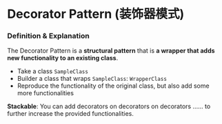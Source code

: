 # Decorator Pattern (装饰器模式)

### Definition & Explanation

The Decorator Pattern is a **structural pattern** that is **a wrapper that adds new functionality to an existing class**.

* Take a class `SampleClass`
* Builder a class that wraps `SampleClass`: `WrapperClass`
* Reproduce the functionality of the original class, but also add some more functionalities

**Stackable**: You can add decorators on decorators on decorators …… to further increase the provided functionalities.
